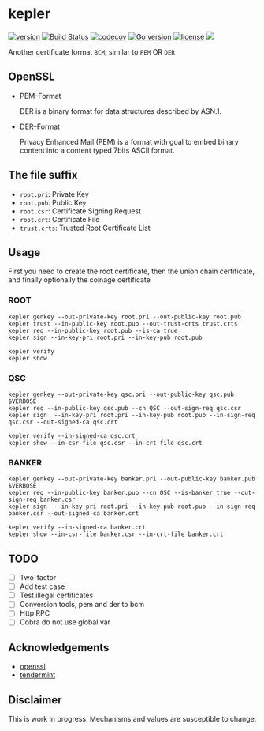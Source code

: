 # kepler

[![version](https://img.shields.io/github/tag/QOSGroup/kepler.svg)](https://github.com/QOSGroup/kepler/releases/latest)
[![Build Status](https://travis-ci.org/QOSGroup/kepler.svg?branch=master)](https://travis-ci.org/QOSGroup/kepler)
[![codecov](https://codecov.io/gh/QOSGroup/kepler/branch/master/graph/badge.svg)](https://codecov.io/gh/QOSGroup/kepler)
[![Go version](https://img.shields.io/badge/go-1.11.0-blue.svg)](https://github.com/moovweb/gvm)
[![license](https://img.shields.io/github/license/QOSGroup/kepler.svg)](https://github.com/QOSGroup/kepler/blob/master/LICENSE)
[![](https://tokei.rs/b1/github/QOSGroup/kepler?category=lines)](https://github.com/QOSGroup/kepler)

Another certificate format `BCM`, similar to `PEM` OR `DER`

## OpenSSL

* PEM–Format
  
  DER is a binary format for data structures described by ASN.1.

* DER–Format

  Privacy Enhanced Mail (PEM) is a format with goal to embed binary content into a content typed 7bits ASCII format.
  
## The file suffix

* `root.pri`: Private Key
* `root.pub`: Public Key
* `root.csr`: Certificate Signing Request
* `root.crt`: Certificate File
* `trust.crts`: Trusted Root Certificate List

## Usage

First you need to create the root certificate, then the union chain certificate, and finally optionally the coinage certificate

### ROOT

```
kepler genkey --out-private-key root.pri --out-public-key root.pub
kepler trust --in-public-key root.pub --out-trust-crts trust.crts
kepler req --in-public-key root.pub --is-ca true
kepler sign --in-key-pri root.pri --in-key-pub root.pub

kepler verify
kepler show

```

### QSC

```
kepler genkey --out-private-key qsc.pri --out-public-key qsc.pub $VERBOSE
kepler req --in-public-key qsc.pub --cn QSC --out-sign-req qsc.csr
kepler sign  --in-key-pri root.pri --in-key-pub root.pub --in-sign-req qsc.csr --out-signed-ca qsc.crt

kepler verify --in-signed-ca qsc.crt
kepler show --in-csr-file qsc.csr --in-crt-file qsc.crt
```

### BANKER

```
kepler genkey --out-private-key banker.pri --out-public-key banker.pub $VERBOSE
kepler req --in-public-key banker.pub --cn QSC --is-banker true --out-sign-req banker.csr
kepler sign  --in-key-pri root.pri --in-key-pub root.pub --in-sign-req banker.csr --out-signed-ca banker.crt

kepler verify --in-signed-ca banker.crt
kepler show --in-csr-file banker.csr --in-crt-file banker.crt
```

## TODO
 
 - [ ] Two-factor
 - [ ] Add test case
 - [ ] Test illegal certificates
 - [ ] Conversion tools, pem and der to bcm 
 - [ ] Http RPC
 - [ ] Cobra do not use global var

## Acknowledgements

 * [openssl](https://github.com/openssl/openssl)
 * [tendermint](https://github.com/tendermint/tendermint)

## Disclaimer

This is work in progress. Mechanisms and values are susceptible to change.
